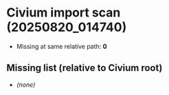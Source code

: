 # Civium import scan (20250820_014740)

- Missing at same relative path: **0**

## Missing list (relative to Civium root)
- *(none)*

